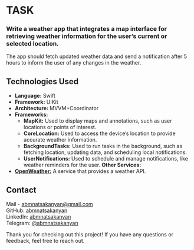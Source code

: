 # TASK
### Write a weather app that integrates a map interface for retrieving weather information for the user’s current or selected location. 
The app should fetch updated weather data and send a notification after 5 hours to inform the user of any changes in the weather.




## Technologies Used
- **Language:** Swift
- **Framework:** UIKit
- **Architecture:** MVVM+Coordinator
- **Frameworks:**
  - **MapKit:** Used to display maps and annotations, such as user locations or points of interest.
  - **CoreLocation:** Used to access the device’s location to provide accurate weather information.
  - **BackgroundTasks:** Used to run tasks in the background, such as fetching location, updating data, and scheduling local notifications.
  - **UserNotifications:** Used to schedule and manage notifications, like weather reminders for the user.
**Other Services:**
- **[OpenWeather:](https://openweathermap.org)** A service that provides a weather API.



## Contact
Mail - [abmnatsakanyan@gmail.com](mailto:abmnatsakanyan@gmail.com)  
GitHub: [abmnatsakanyan](https://github.com/abmnatsakanyan)  
LinkedIn: [abmnatsakanyan](https://www.linkedin.com/in/abmnatsakanyan/)  
Telegram: [@abmnatsakanyan](https://t.me/abmnatsakanyan)

Thank you for checking out this project! If you have any questions or feedback, feel free to reach out.

